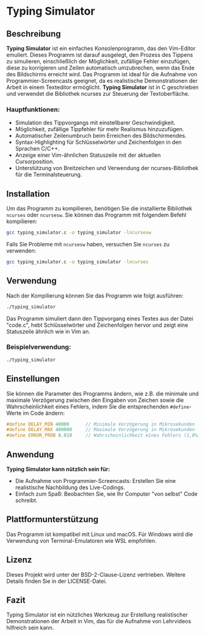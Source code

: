 # Typing Simulator

## Beschreibung

**Typing Simulator** ist ein einfaches Konsolenprogramm, das den Vim-Editor emuliert. Dieses Programm ist darauf ausgelegt, den Prozess des Tippens zu simulieren, einschließlich der Möglichkeit, zufällige Fehler einzufügen, diese zu korrigieren und Zeilen automatisch umzubrechen, wenn das Ende des Bildschirms erreicht wird. Das Programm ist ideal für die Aufnahme von Programmier-Screencasts geeignet, da es realistische Demonstrationen der Arbeit in einem Texteditor ermöglicht. **Typing Simulator** ist in C geschrieben und verwendet die Bibliothek ncurses zur Steuerung der Textoberfläche.

### Hauptfunktionen:
- Simulation des Tippvorgangs mit einstellbarer Geschwindigkeit.
- Möglichkeit, zufällige Tippfehler für mehr Realismus hinzuzufügen.
- Automatischer Zeilenumbruch beim Erreichen des Bildschirmendes.
- Syntax-Highlighting für Schlüsselwörter und Zeichenfolgen in den Sprachen C/C++.
- Anzeige einer Vim-ähnlichen Statuszeile mit der aktuellen Cursorposition.
- Unterstützung von Breitzeichen und Verwendung der ncurses-Bibliothek für die Terminalsteuerung.

## Installation

Um das Programm zu kompilieren, benötigen Sie die installierte Bibliothek `ncurses` oder `ncursesw`. Sie können das Programm mit folgendem Befehl kompilieren:

```bash
gcc typing_simulator.c -o typing_simulator -lncursesw
```

Falls Sie Probleme mit `ncursesw` haben, versuchen Sie `ncurses` zu verwenden:

```bash
gcc typing_simulator.c -o typing_simulator -lncurses
```

## Verwendung

Nach der Kompilierung können Sie das Programm wie folgt ausführen:

```bash
./typing_simulator
```

Das Programm simuliert dann den Tippvorgang eines Textes aus der Datei "code.c", hebt Schlüsselwörter und Zeichenfolgen hervor und zeigt eine Statuszeile ähnlich wie in Vim an.

### Beispielverwendung:

```bash
./typing_simulator
```

## Einstellungen

Sie können die Parameter des Programms ändern, wie z.B. die minimale und maximale Verzögerung zwischen den Eingaben von Zeichen sowie die Wahrscheinlichkeit eines Fehlers, indem Sie die entsprechenden `#define`-Werte im Code ändern:

```c
#define DELAY_MIN 40000      // Minimale Verzögerung in Mikrosekunden
#define DELAY_MAX 400000     // Maximale Verzögerung in Mikrosekunden
#define ERROR_PROB 0.018     // Wahrscheinlichkeit eines Fehlers (1,8%)
```

## Anwendung

**Typing Simulator kann nützlich sein für:**

- Die Aufnahme von Programmier-Screencasts: Erstellen Sie eine realistische Nachbildung des Live-Codings.
- Einfach zum Spaß: Beobachten Sie, wie Ihr Computer "von selbst" Code schreibt.

## Plattformunterstützung

Das Programm ist kompatibel mit Linux und macOS. Für Windows wird die Verwendung von Terminal-Emulatoren wie WSL empfohlen.

## Lizenz

Dieses Projekt wird unter der BSD-2-Clause-Lizenz vertrieben. Weitere Details finden Sie in der LICENSE-Datei.

## Fazit

Typing Simulator ist ein nützliches Werkzeug zur Erstellung realistischer Demonstrationen der Arbeit in Vim, das für die Aufnahme von Lehrvideos hilfreich sein kann.
